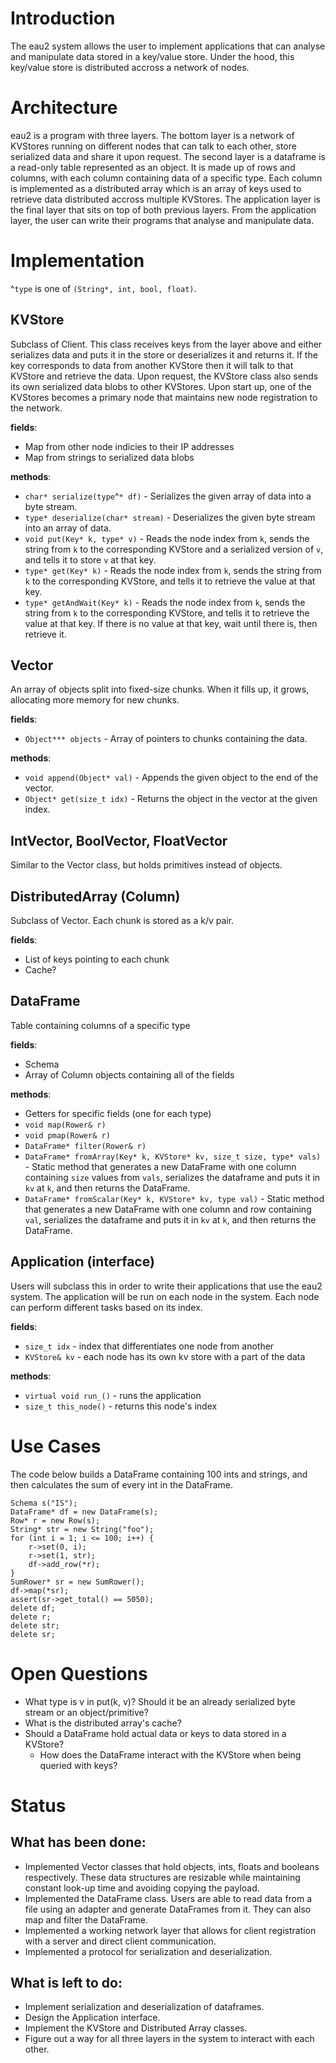 # Introduction
The eau2 system allows the user to implement applications that can analyse and manipulate data stored in a key/value store. Under the hood, this key/value store is distributed accross a network of nodes.

# Architecture
eau2 is a program with three layers. The bottom layer is a network of KVStores running on different nodes that can talk to each other, store serialized data and share it upon request. The second layer is a dataframe is a read-only table represented as an object. It is made up of rows and columns, with each column containing data of a specific type. Each column is implemented as a distributed array which is an array of keys used to retrieve data distributed accross multiple KVStores. The application layer is the final layer that sits on top of both previous layers. From the application layer, the user can write their programs that analyse and manipulate data.

# Implementation
^`type` is one of `(String*, int, bool, float)`.

## KVStore
Subclass of Client. This class receives keys from the layer above and either serializes data and puts it in the store or deserializes it and returns it. If the key corresponds to data from another KVStore then it will talk to that KVStore and retrieve the data. Upon request, the KVStore class also sends its own serialized data blobs to other KVStores. Upon start up, one of the KVStores becomes a primary node that maintains new node registration to the network.

**fields**:
* Map from other node indicies to their IP addresses
* Map from strings to serialized data blobs

**methods**:
* `char* serialize(type`^`* df)` - Serializes the given array of data into a byte stream.
* `type* deserialize(char* stream)` - Deserializes the given byte stream into an array of data.
* `void put(Key* k, type* v)` - Reads the node index from `k`, sends the string from `k` to the corresponding KVStore and a serialized version of `v`, and tells it to store `v` at that key.
* `type* get(Key* k)` - Reads the node index from `k`, sends the string from `k` to the corresponding KVStore, and tells it to retrieve the value at that key.
* `type* getAndWait(Key* k)` - Reads the node index from `k`, sends the string from `k` to the corresponding KVStore, and tells it to retrieve the value at that key. If there is no value at that key, wait until there is, then retrieve it.


## Vector
An array of objects split into fixed-size chunks. When it fills up, it grows, allocating more memory for new chunks.

**fields**:
* `Object*** objects` - Array of pointers to chunks containing the data.

**methods**:
* `void append(Object* val)` - Appends the given object to the end of the vector.
* `Object* get(size_t idx)` - Returns the object in the vector at the given index.

## IntVector, BoolVector, FloatVector
Similar to the Vector class, but holds primitives instead of objects.

## DistributedArray (Column)
Subclass of Vector. Each chunk is stored as a k/v pair.

**fields**: 
* List of keys pointing to each chunk
* Cache?

## DataFrame
Table containing columns of a specific type

**fields**:
* Schema
* Array of Column objects containing all of the fields

**methods**:
* Getters for specific fields (one for each type)
* `void map(Rower& r)`
* `void pmap(Rower& r)`
* `DataFrame* filter(Rower& r)`
* `DataFrame* fromArray(Key* k, KVStore* kv, size_t size, type* vals)` - Static method that generates a new DataFrame with one column containing `size` values from `vals`, serializes the dataframe and puts it in `kv` at `k`, and then returns the DataFrame.
* `DataFrame* fromScalar(Key* k, KVStore* kv, type val)` - Static method that generates a new DataFrame with one column and row containing `val`, serializes the dataframe and puts it in `kv` at `k`, and then returns the DataFrame.

## Application (interface)
Users will subclass this in order to write their applications that use the eau2 system. The application will be run on each node in the system. Each node can perform different tasks based on its index.

**fields**:
* `size_t idx` - index that differentiates one node from another
* `KVStore& kv` - each node has its own kv store with a part of the data

**methods**:
* `virtual void run_()` - runs the application
* `size_t this_node()` - returns this node's index

# Use Cases
The code below builds a DataFrame containing 100 ints and strings, and then calculates the sum of every int in the DataFrame.
```
Schema s("IS");
DataFrame* df = new DataFrame(s);
Row* r = new Row(s);
String* str = new String("foo");
for (int i = 1; i <= 100; i++) {
    r->set(0, i);
    r->set(1, str);
    df->add_row(*r);
}
SumRower* sr = new SumRower();
df->map(*sr);
assert(sr->get_total() == 5050);
delete df;
delete r;
delete str;
delete sr;
```

# Open Questions
* What type is v in put(k, v)? Should it be an already serialized byte stream or an object/primitive?
* What is the distributed array's cache?
* Should a DataFrame hold actual data or keys to data stored in a KVStore?
  * How does the DataFrame interact with the KVStore when being queried with keys?

# Status
## What has been done:
* Implemented Vector classes that hold objects, ints, floats and booleans respectively. These data structures are resizable while maintaining constant look-up time and avoiding copying the payload.
* Implemented the DataFrame class. Users are able to read data from a file using an adapter and generate DataFrames from it. They can also map and filter the DataFrame.
* Implemented a working network layer that allows for client registration with a server and direct client communication.
* Implemented a protocol for serialization and deserialization.
## What is left to do:
* Implement serialization and deserialization of dataframes.
* Design the Application interface.
* Implement the KVStore and Distributed Array classes.
* Figure out a way for all three layers in the system to interact with each other.
